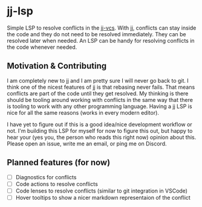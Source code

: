 # jj-lsp

Simple LSP to resolve conflicts in the [jj-vcs](https://github.com/jj-vcs/jj). With jj, conflicts
can stay inside the code and they do not need to be resolved immediately. They can be resolved
later when needed. An LSP can be handy for resolving conflicts in the code whenever needed.

## Motivation & Contributing

I am completely new to jj and I am pretty sure I will never go back to git. I think one of the
nicest features of jj is that rebasing never fails. That means conflicts are part of the code until
they get resolved. My thinking is there should be tooling around working with conflicts in the same
way that there is tooling to work with any other programming language. Having a jj LSP is nice for
all the same reasons (works in every modern editor).

I have yet to figure out if this is a good idea/nice development workflow or not. I'm building this
LSP for myself for now to figure this out, but happy to hear your (yes you, the person who reads
this right now) opinion about this. Please open an issue, write me an email, or ping me on Discord.

## Planned features (for now)
- [ ] Diagnostics for conflicts
- [ ] Code actions to resolve conflicts
- [ ] Code lenses to resolve conflicts (similar to git integration in VSCode)
- [ ] Hover tooltips to show a nicer markdown representaion of the conflict
